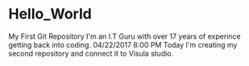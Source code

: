 # Hello_World
My First Git Repository
I'm an I.T Guru with over 17 years of experince getting back into coding.
04/22/2017 8:00 PM
Today I'm creating my second repository and connect it to Visula studio.
